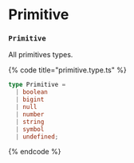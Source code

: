 # Primitive

### `Primitive`

All primitives types.

{% code title="primitive.type.ts" %}
```typescript
type Primitive =
  | boolean
  | bigint
  | null
  | number
  | string
  | symbol
  | undefined;
```
{% endcode %}

